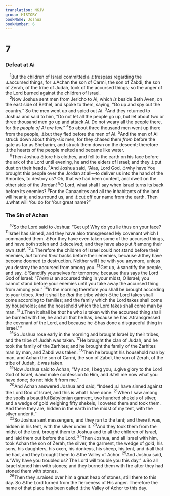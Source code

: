 ```yaml
---
translation: NKJV
group: HISTORY
bookName: Joshua 
bookNumber: 6
---
```


<div class="title"><h1>7</h1><h3>Defeat at Ai</h3></div>
<span class="verse gios_7_1"> <sup>1</sup>But the children of Israel committed a <a data-toggle="tooltip" data-placement="bottom" title="Josh. 7:20, 21">⚓</a>trespass regarding the <a data-toggle="tooltip" data-placement="bottom" title="Josh. 6:17–19">⚓</a>accursed things, for <a data-toggle="tooltip" data-placement="bottom" title="Josh. 22:20">⚓</a>Achan the son of Carmi, the son of Zabdi, the son of Zerah, of the tribe of Judah, took of the accursed things; so the anger of the Lord burned against the children of Israel.<br/></span>
<span class="verse gios_7_2"> <sup>2</sup>Now Joshua sent men from Jericho to Ai, which <i>is</i> beside Beth Aven, on the east side of Bethel, and spoke to them, saying, “Go up and spy out the country.” So the men went up and spied out Ai. </span>
<span class="verse gios_7_3"><sup>3</sup>And they returned to Joshua and said to him, “Do not let all the people go up, but let about two or three thousand men go up and attack Ai. Do not weary all the people there, for <i>the</i> <i>people</i> <i>of</i> <i>Ai</i> <i>are</i> few.” </span>
<span class="verse gios_7_4"><sup>4</sup>So about three thousand men went up there from the people, <a data-toggle="tooltip" data-placement="bottom" title="Lev. 26:17; Deut. 28:25">⚓</a>but they fled before the men of Ai. </span>
<span class="verse gios_7_5"><sup>5</sup>And the men of Ai struck down about thirty-six men, for they chased them <i>from</i> before the gate as far as Shebarim, and struck them down on the descent; therefore <a data-toggle="tooltip" data-placement="bottom" title="Lev. 26:36; Josh. 2:9, 11">⚓</a>the hearts of the people melted and became like water.<br/></span>
<span class="verse gios_7_6"> <sup>6</sup>Then Joshua <a data-toggle="tooltip" data-placement="bottom" title="Gen. 37:29, 34">⚓</a>tore his clothes, and fell to the earth on his face before the ark of the Lord until evening, he and the elders of Israel; and they <a data-toggle="tooltip" data-placement="bottom" title="1 Sam. 4:12">⚓</a>put dust on their heads. </span>
<span class="verse gios_7_7"><sup>7</sup>And Joshua said, “Alas, Lord God, <a data-toggle="tooltip" data-placement="bottom" title="Ex. 17:3; Num. 21:5">⚓</a>why have You brought this people over the Jordan at all—to deliver us into the hand of the Amorites, to destroy us? Oh, that we had been content, and dwelt on the other side of the Jordan! </span>
<span class="verse gios_7_8"><sup>8</sup>O Lord, what shall I say when Israel turns its back before its enemies? </span>
<span class="verse gios_7_9"><sup>9</sup>For the Canaanites and all the inhabitants of the land will hear <i>it,</i> and surround us, and <a data-toggle="tooltip" data-placement="bottom" title="Deut. 32:26">⚓</a>cut off our name from the earth. Then <a data-toggle="tooltip" data-placement="bottom" title="Ex. 32:12; Num. 14:13">⚓</a>what will You do for Your great name?”<br/></span>
<div class="title"><h3>The Sin of Achan</h3></div>
<span class="verse gios_7_10"> <sup>10</sup>So the Lord said to Joshua: “Get up! Why do you lie thus on your face? </span>
<span class="verse gios_7_11"><sup>11</sup>Israel has sinned, and they have also transgressed My covenant which I commanded them. <a data-toggle="tooltip" data-placement="bottom" title="Josh. 6:17–19">⚓</a>For they have even taken some of the accursed things, and have both stolen and <a data-toggle="tooltip" data-placement="bottom" title="Acts 5:1, 2">⚓</a>deceived; and they have also put <i>it</i> among their own stuff. </span>
<span class="verse gios_7_12"><sup>12</sup><a data-toggle="tooltip" data-placement="bottom" title="Judg. 2:14">⚓</a>Therefore the children of Israel could not stand before their enemies, <i>but</i> turned <i>their</i> backs before their enemies, because <a data-toggle="tooltip" data-placement="bottom" title="Deut. 7:26; (Hag. 2:13, 14)">⚓</a>they have become doomed to destruction. Neither will I be with you anymore, unless you destroy the accursed from among you. </span>
<span class="verse gios_7_13"><sup>13</sup>Get up, <a data-toggle="tooltip" data-placement="bottom" title="Ex. 19:10">⚓</a>sanctify the people, and say, <a data-toggle="tooltip" data-placement="bottom" title="Josh. 3:5">⚓</a>‘Sanctify yourselves for tomorrow, because thus says the Lord God of Israel: “<i>There</i> <i>is</i> an accursed thing in your midst, O Israel; you cannot stand before your enemies until you take away the accursed thing from among you.” </span>
<span class="verse gios_7_14"><sup>14</sup>In the morning therefore you shall be brought according to your tribes. And it shall be <i>that</i> the tribe which <a data-toggle="tooltip" data-placement="bottom" title="(Prov. 16:33)">⚓</a>the Lord takes shall come according to families; and the family which the Lord takes shall come by households; and the household which the Lord takes shall come man by man. </span>
<span class="verse gios_7_15"><sup>15</sup><a data-toggle="tooltip" data-placement="bottom" title="1 Sam. 14:38, 39">⚓</a>Then it shall be <i>that</i> he who is taken with the accursed thing shall be burned with fire, he and all that he has, because he has <a data-toggle="tooltip" data-placement="bottom" title="Josh. 7:11">⚓</a>transgressed the covenant of the Lord, and because he <a data-toggle="tooltip" data-placement="bottom" title="Gen. 34:7; Judg. 20:6">⚓</a>has done a disgraceful thing in Israel.’ ”<br/></span>
<span class="verse gios_7_16"> <sup>16</sup>So Joshua rose early in the morning and brought Israel by their tribes, and the tribe of Judah was taken. </span>
<span class="verse gios_7_17"><sup>17</sup>He brought the clan of Judah, and he took the family of the Zarhites; and he brought the family of the Zarhites man by man, and Zabdi was taken. </span>
<span class="verse gios_7_18"><sup>18</sup>Then he brought his household man by man, and Achan the son of Carmi, the son of Zabdi, the son of Zerah, of the tribe of Judah, <a data-toggle="tooltip" data-placement="bottom" title="1 Sam. 14:42">⚓</a>was taken.<br/></span>
<span class="verse gios_7_19"> <sup>19</sup>Now Joshua said to Achan, “My son, I beg you, <a data-toggle="tooltip" data-placement="bottom" title="1 Sam. 6:5; Jer. 13:16; John 9:24">⚓</a>give glory to the Lord God of Israel, <a data-toggle="tooltip" data-placement="bottom" title="Num. 5:6, 7; 2 Chr. 30:22; Ezra 10:10, 11; Ps. 32:5; Prov. 28:13; Jer. 3:12, 13; Dan. 9:4">⚓</a>and make confession to Him, and <a data-toggle="tooltip" data-placement="bottom" title="1 Sam. 14:43">⚓</a>tell me now what you have done; do not hide <i>it</i> from me.”<br/></span>
<span class="verse gios_7_20"> <sup>20</sup>And Achan answered Joshua and said, “Indeed <a data-toggle="tooltip" data-placement="bottom" title="Num. 22:34; 1 Sam. 15:24">⚓</a>I have sinned against the Lord God of Israel, and this is what I have done: </span>
<span class="verse gios_7_21"><sup>21</sup>When I saw among the spoils a beautiful Babylonian garment, two hundred shekels of silver, and a wedge of gold weighing fifty shekels, I coveted them and took them. And there they are, hidden in the earth in the midst of my tent, with the silver under it.”<br/></span>
<span class="verse gios_7_22"> <sup>22</sup>So Joshua sent messengers, and they ran to the tent; and there it was, hidden in his tent, with the silver under it. </span>
<span class="verse gios_7_23"><sup>23</sup>And they took them from the midst of the tent, brought them to Joshua and to all the children of Israel, and laid them out before the Lord. </span>
<span class="verse gios_7_24"><sup>24</sup>Then Joshua, and all Israel with him, took Achan the son of Zerah, the silver, the garment, the wedge of gold, his sons, his daughters, his oxen, his donkeys, his sheep, his tent, and <a data-toggle="tooltip" data-placement="bottom" title="Num. 16:32, 33; Dan. 6:24">⚓</a>all that he had, and they brought them to <a data-toggle="tooltip" data-placement="bottom" title="Josh. 7:26; 15:7">⚓</a>the Valley of Achor. </span>
<span class="verse gios_7_25"><sup>25</sup>And Joshua said, <a data-toggle="tooltip" data-placement="bottom" title="Josh. 6:18; 1 Chr. 2:7; (Gal. 5:12)">⚓</a>“Why have you troubled us? The Lord will trouble you this day.” <a data-toggle="tooltip" data-placement="bottom" title="Deut. 17:5">⚓</a>So all Israel stoned him with stones; and they burned them with fire after they had stoned them with stones.<br/></span>
<span class="verse gios_7_26"> <sup>26</sup>Then they <a data-toggle="tooltip" data-placement="bottom" title="Josh. 8:29; 2 Sam. 18:17; Lam. 3:53">⚓</a>raised over him a great heap of stones, still there to this day. So <a data-toggle="tooltip" data-placement="bottom" title="Deut. 13:17">⚓</a>the Lord turned from the fierceness of His anger. Therefore the name of that place has been called <a data-toggle="tooltip" data-placement="bottom" title="Josh. 7:24; Is. 65:10; Hos. 2:15">⚓</a>the Valley of Achor to this day.<br/></span>
